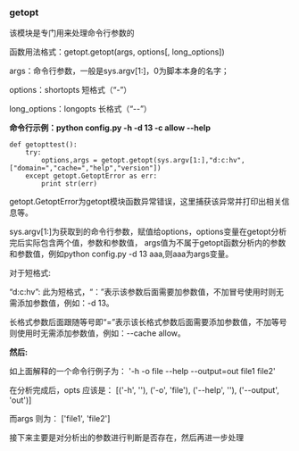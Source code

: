 ### getopt

该模块是专门用来处理命令行参数的

函数用法格式：getopt.getopt(args, options[, long_options])

args：命令行参数，一般是sys.argv[1:]，0为脚本本身的名字；

options：shortopts 短格式（“-”）

long_options：longopts 长格式（“--”）

**命令行示例：python config.py -h -d 13 -c allow --help**

```
def getopttest():
    try:
        options,args = getopt.getopt(sys.argv[1:],"d:c:hv",["domain=","cache=","help","version"])
    except getopt.GetoptError as err:
        print str(err)
```

getopt.GetoptError为getopt模块函数异常错误，这里捕获该异常并打印出相关信息等。

sys.argv[1:]为获取到的命令行参数，赋值给options，options变量在getopt分析完后实际包含两个值，参数和参数值，
args值为不属于getopt函数分析内的参数和参数值，例如python config.py -d 13 aaa,则aaa为args变量。

对于短格式:

“d:c:hv”: 此为短格式，“：”表示该参数后面需要加参数值，不加冒号使用时则无需添加参数值，例如：-d 13。

["domain=","cache=","help","version"]: 此为长格式，
长格式参数后面跟随等号即“=”表示该长格式参数后面需要添加参数值，不加等号则使用时无需添加参数值，例如：--cache allow。

**然后:**

如上面解释的一个命令行例子为： 
'-h -o file --help --output=out file1 file2'

在分析完成后，opts 应该是： 
[('-h', ''), ('-o', 'file'), ('--help', ''), ('--output', 'out')]

而args 则为： 
['file1', 'file2']

接下来主要是对分析出的参数进行判断是否存在，然后再进一步处理
